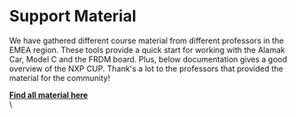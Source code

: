 # Support Material

We have gathered different course material from different professors in the EMEA region. These tools provide a quick start for working with the Alamak Car, Model C and the FRDM board. Plus, below documentation gives a good overview of the NXP CUP. Thank's a lot to the professors that provided the material for the community!

[**Find all material here**](https://community.nxp.com/docs/DOC-1091)\
\
